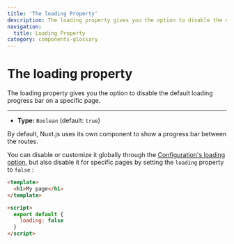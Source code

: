 ```yaml
---
title: 'The loading Property'
description: The loading property gives you the option to disable the default loading progress bar on a specific page.
navigation:
  title: Loading Property
category: components-glossary
---
```

# The loading property

The loading property gives you the option to disable the default loading progress bar on a specific page.

---

- **Type:** `Boolean` (default: `true`)

By default, Nuxt.js uses its own component to show a progress bar between the routes.

You can disable or customize it globally through the [Configuration's loading option](/docs/configuration-glossary/configuration-loading), but also disable it for specific pages by setting the `loading` property to `false` :

```html
<template>
  <h1>My page</h1>
</template>

<script>
  export default {
    loading: false
  }
</script>
```

